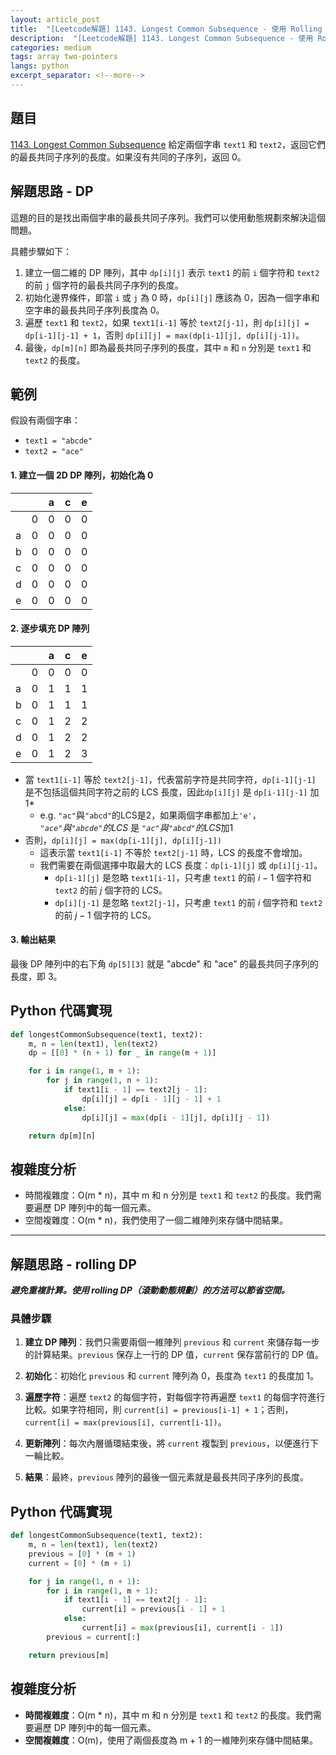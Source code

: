 ```yaml
---
layout: article_post
title:  "[Leetcode解題] 1143. Longest Common Subsequence - 使用 Rolling DP 指針解"
description:  "[Leetcode解題] 1143. Longest Common Subsequence - 使用 Rolling DP 指針解"
categories: medium
tags: array two-pointers
langs: python
excerpt_separator: <!--more-->
---
```


## 題目
[1143. Longest Common Subsequence](https://leetcode.com/problems/longest-common-subsequence/)
給定兩個字串 `text1` 和 `text2`，返回它們的最長共同子序列的長度。如果沒有共同的子序列，返回 0。
<!--more-->

## 解題思路 - DP

這題的目的是找出兩個字串的最長共同子序列。我們可以使用動態規劃來解決這個問題。

具體步驟如下：
1. 建立一個二維的 DP 陣列，其中 `dp[i][j]` 表示 `text1` 的前 `i` 個字符和 `text2` 的前 `j` 個字符的最長共同子序列的長度。
2. 初始化邊界條件，即當 `i` 或 `j` 為 0 時，`dp[i][j]` 應該為 0，因為一個字串和空字串的最長共同子序列長度為 0。
3. 遍歷 `text1` 和 `text2`，如果 `text1[i-1]` 等於 `text2[j-1]`，則 `dp[i][j] = dp[i-1][j-1] + 1`，否則 `dp[i][j] = max(dp[i-1][j], dp[i][j-1])`。
4. 最後，`dp[m][n]` 即為最長共同子序列的長度，其中 `m` 和 `n` 分別是 `text1` 和 `text2` 的長度。

## 範例

假設有兩個字串：
- `text1 = "abcde"`
- `text2 = "ace"`

####  1. 建立一個 2D DP 陣列，初始化為 0

|     |     | a   | c   | e   |
| --- | --- | --- | --- | --- |
|     | 0   | 0   | 0   | 0   |
| a   | 0   | 0   | 0   | 0   |
| b   | 0   | 0   | 0   | 0   |
| c   | 0   | 0   | 0   | 0   |
| d   | 0   | 0   | 0   | 0   |
| e   | 0   | 0   | 0   | 0   |

####  2. 逐步填充 DP 陣列

|   |   | a | c | e |
|---|---|---|---|---|
|   | 0 | 0 | 0 | 0 |
| a | 0 | 1 | 1 | 1 |
| b | 0 | 1 | 1 | 1 |
| c | 0 | 1 | 2 | 2 |
| d | 0 | 1 | 2 | 2 |
| e | 0 | 1 | 2 | 3 |

- 當 `text1[i-1]` 等於 `text2[j-1]`，代表當前字符是共同字符，`dp[i-1][j-1]` 是不包括這個共同字符之前的 LCS 長度，因此`dp[i][j]` 是 `dp[i-1][j-1]` 加 1*
    - e.g. `"ac"`與`"abcd"`的LCS是2，如果兩個字串都加上`'e'`， *`"ace"`與`"abcde"`的LCS* 是 *`"ac"`與`"abcd"`的LCS*加1
- 否則，`dp[i][j] = max(dp[i-1][j], dp[i][j-1])`
    - 這表示當 `text1[i-1]` 不等於 `text2[j-1]` 時，LCS 的長度不會增加。
    - 我們需要在兩個選擇中取最大的 LCS 長度：`dp[i-1][j]` 或 `dp[i][j-1]`。
        - `dp[i-1][j]` 是忽略 `text1[i-1]`，只考慮 `text1` 的前 $i-1$ 個字符和 `text2` 的前 $j$ 個字符的 LCS。
        - `dp[i][j-1]` 是忽略 `text2[j-1]`，只考慮 `text1` 的前 $i$ 個字符和 `text2` 的前 $j-1$ 個字符的 LCS。

#### 3. 輸出結果

最後 DP 陣列中的右下角 `dp[5][3]` 就是 "abcde" 和 "ace" 的最長共同子序列的長度，即 3。

## Python 代碼實現

```python
def longestCommonSubsequence(text1, text2):
    m, n = len(text1), len(text2)
    dp = [[0] * (n + 1) for _ in range(m + 1)]

    for i in range(1, m + 1):
        for j in range(1, n + 1):
            if text1[i - 1] == text2[j - 1]:
                dp[i][j] = dp[i - 1][j - 1] + 1
            else:
                dp[i][j] = max(dp[i - 1][j], dp[i][j - 1])

    return dp[m][n]
```

## 複雜度分析

- 時間複雜度：O(m * n)，其中 m 和 n 分別是 `text1` 和 `text2` 的長度。我們需要遍歷 DP 陣列中的每一個元素。
- 空間複雜度：O(m * n)，我們使用了一個二維陣列來存儲中間結果。

---

## 解題思路 - rolling DP

***避免重複計算。使用 rolling DP（滾動動態規劃）的方法可以節省空間。***

### 具體步驟

1. **建立 DP 陣列**：我們只需要兩個一維陣列 `previous` 和 `current` 來儲存每一步的計算結果。`previous` 保存上一行的 DP 值，`current` 保存當前行的 DP 值。

2. **初始化**：初始化 `previous` 和 `current` 陣列為 0，長度為 `text1` 的長度加 1。

3. **遍歷字符**：遍歷 `text2` 的每個字符，對每個字符再遍歷 `text1` 的每個字符進行比較。如果字符相同，則 `current[i] = previous[i-1] + 1`；否則，`current[i] = max(previous[i], current[i-1])`。

4. **更新陣列**：每次內層循環結束後，將 `current` 複製到 `previous`，以便進行下一輪比較。

5. **結果**：最終，`previous` 陣列的最後一個元素就是最長共同子序列的長度。

## Python 代碼實現

```python
def longestCommonSubsequence(text1, text2):
    m, n = len(text1), len(text2)
    previous = [0] * (m + 1)
    current = [0] * (m + 1)

    for j in range(1, n + 1):
        for i in range(1, m + 1):
            if text1[i - 1] == text2[j - 1]:
                current[i] = previous[i - 1] + 1
            else:
                current[i] = max(previous[i], current[i - 1])
        previous = current[:]

    return previous[m]
```

## 複雜度分析

- **時間複雜度**：O(m * n)，其中 m 和 n 分別是 `text1` 和 `text2` 的長度。我們需要遍歷 DP 陣列中的每一個元素。
- **空間複雜度**：O(m)，使用了兩個長度為 m + 1 的一維陣列來存儲中間結果。

